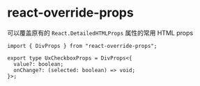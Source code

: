 # react-override-props

可以覆盖原有的 `React.DetailedHTMLProps` 属性的常用 HTML props


```tsx
import { DivProps } from "react-override-props";

export type UxCheckboxProps = DivProps<{
  value?: boolean;
  onChange?: (selected: boolean) => void;
}>;

```